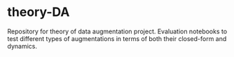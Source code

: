 # theory-DA

Repository for theory of data augmentation project. Evaluation notebooks to test different types of augmentations in terms of both their closed-form and dynamics.
